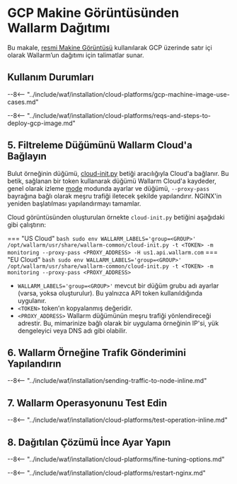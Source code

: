 [link-launch-instance]:     https://cloud.google.com/deep-learning-vm/docs/quickstart-marketplace

[img-ssh-key-generation]:       ../../../../images/installation-gcp/common/ssh-key-generation.png
[versioning-policy]:            ../../../../updating-migrating/versioning-policy.md#version-list
[img-wl-console-users]:         ../../../../images/check-user-no-2fa.png
[img-create-wallarm-node]:      ../../../../images/user-guides/nodes/create-cloud-node.png
[deployment-platform-docs]:     ../../../../installation/supported-deployment-options.md
[node-token]:                       ../../../../quickstart/getting-started.md#deploy-the-wallarm-filtering-node
[api-token]:                        ../../../../user-guides/settings/api-tokens.md
[wallarm-token-types]:              ../../../../user-guides/nodes/nodes.md#api-and-node-tokens-for-node-creation
[platform]:                         ../../../../installation/supported-deployment-options.md
[ptrav-attack-docs]:                ../../../../attacks-vulns-list.md#path-traversal
[attacks-in-ui-image]:              ../../../../images/admin-guides/test-attacks-quickstart.png
[wallarm-nginx-directives]:         ../../../../admin-en/configure-parameters-en.md
[autoscaling-docs]:                 ../../../../admin-en/installation-guides/google-cloud/autoscaling-overview.md
[real-ip-docs]:                     ../../../../admin-en/using-proxy-or-balancer-en.md
[allocate-memory-docs]:             ../../../../admin-en/configuration-guides/allocate-resources-for-node.md
[limiting-request-processing]:      ../../../../user-guides/rules/configure-overlimit-res-detection.md
[logs-docs]:                        ../../../../admin-en/configure-logging.md
[wallarm-mode]:                     ../../../../admin-en/configure-wallarm-mode.md
[wallarm-api-via-proxy]:            ../../../../admin-en/configuration-guides/access-to-wallarm-api-via-proxy.md
[img-grouped-nodes]:                ../../../../images/user-guides/nodes/grouped-nodes.png
[cloud-init-spec]:                  ../../../cloud-platforms/cloud-init.md
[wallarm_force_directive]:          ../../../../admin-en/configure-parameters-en.md#wallarm_force
[ip-lists-docs]:                    ../../../../user-guides/ip-lists/overview.md
[api-spec-enforcement-docs]:        ../../../../api-specification-enforcement/overview.md
[link-wallarm-health-check]:        ../../../../admin-en/uat-checklist-en.md

# GCP Makine Görüntüsünden Wallarm Dağıtımı

Bu makale, [resmi Makine Görüntüsü](https://console.cloud.google.com/launcher/details/wallarm-node-195710/wallarm-node) kullanılarak GCP üzerinde satır içi olarak Wallarm’un dağıtımı için talimatlar sunar.

## Kullanım Durumları

--8<-- "../include/waf/installation/cloud-platforms/gcp-machine-image-use-cases.md"

--8<-- "../include/waf/installation/cloud-platforms/reqs-and-steps-to-deploy-gcp-image.md"

## 5. Filtreleme Düğümünü Wallarm Cloud'a Bağlayın

Bulut örneğinin düğümü, [cloud-init.py][cloud-init-spec] betiği aracılığıyla Cloud'a bağlanır. Bu betik, sağlanan bir token kullanarak düğümü Wallarm Cloud'a kaydeder, genel olarak izleme [mode][wallarm-mode] modunda ayarlar ve düğümü, `--proxy-pass` bayrağına bağlı olarak meşru trafiği iletecek şekilde yapılandırır. NGINX'in yeniden başlatılması yapılandırmayı tamamlar.

Cloud görüntüsünden oluşturulan örnekte `cloud-init.py` betiğini aşağıdaki gibi çalıştırın:

=== "US Cloud"
    ``` bash
    sudo env WALLARM_LABELS='group=<GROUP>' /opt/wallarm/usr/share/wallarm-common/cloud-init.py -t <TOKEN> -m monitoring --proxy-pass <PROXY_ADDRESS> -H us1.api.wallarm.com
    ```
=== "EU Cloud"
    ``` bash
    sudo env WALLARM_LABELS='group=<GROUP>' /opt/wallarm/usr/share/wallarm-common/cloud-init.py -t <TOKEN> -m monitoring --proxy-pass <PROXY_ADDRESS>
    ```

* `WALLARM_LABELS='group=<GROUP>'` mevcut bir düğüm grubu adı ayarlar (varsa, yoksa oluşturulur). Bu yalnızca API token kullanıldığında uygulanır.
* `<TOKEN>` token’ın kopyalanmış değeridir.
* `<PROXY_ADDRESS>` Wallarm düğümünün meşru trafiği yönlendireceği adrestir. Bu, mimarinize bağlı olarak bir uygulama örneğinin IP'si, yük dengeleyici veya DNS adı gibi olabilir.

## 6. Wallarm Örneğine Trafik Gönderimini Yapılandırın

--8<-- "../include/waf/installation/sending-traffic-to-node-inline.md"

## 7. Wallarm Operasyonunu Test Edin

--8<-- "../include/waf/installation/cloud-platforms/test-operation-inline.md"

## 8. Dağıtılan Çözümü İnce Ayar Yapın

--8<-- "../include/waf/installation/cloud-platforms/fine-tuning-options.md"

--8<-- "../include/waf/installation/cloud-platforms/restart-nginx.md"